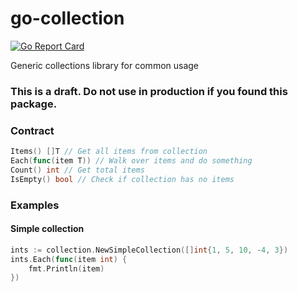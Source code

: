 go-collection
=======

[![Go Report Card](https://goreportcard.com/badge/github.com/kirillbdev/go-collection)](https://goreportcard.com/report/github.com/kirillbdev/go-collection)

Generic collections library for common usage

### This is a draft. Do not use in production if you found this package.


### Contract
```go
Items() []T // Get all items from collection
Each(func(item T)) // Walk over items and do something
Count() int // Get total items
IsEmpty() bool // Check if collection has no items
```

### Examples
#### Simple collection

```go
ints := collection.NewSimpleCollection([]int{1, 5, 10, -4, 3})
ints.Each(func(item int) {
    fmt.Println(item)
})
```